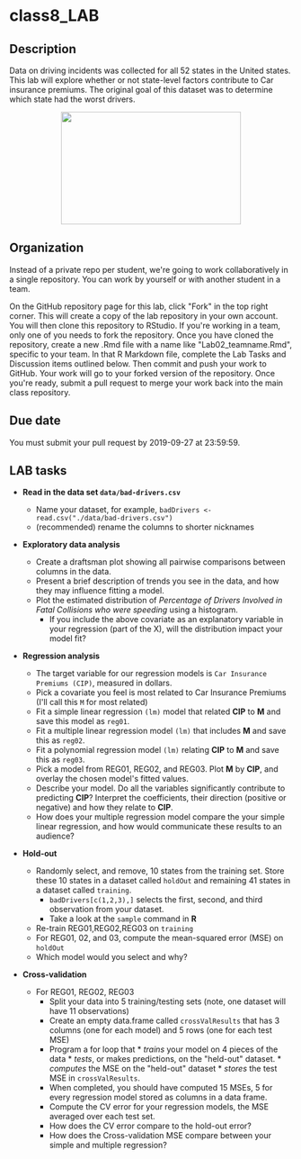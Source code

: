 # class8_LAB


## Description

Data on driving incidents was collected for all 52 states in the United states.
This lab will explore whether or not state-level factors contribute to Car insurance premiums.
The original goal of this dataset was to determine which state had the worst drivers.

<p align="center">
  <img width="320" height="200" src="https://github.com/mhc-stat340-f2019-sec02/class8_LAB/blob/master/featured.jpeg">
</p>

## Organization
Instead of a private repo per student, we're going to work collaboratively in a single repository.
You can work by yourself or with another student in a team.

On the GitHub repository page for this lab, click "Fork" in the top right corner. This will create a copy of the lab repository in your own account. You will then clone this repository to RStudio. If you're working in a team, only one of you needs to fork the repository. Once you have cloned the repository, create a new .Rmd file with a name like "Lab02_teamname.Rmd", specific to your team. In that R Markdown file, complete the Lab Tasks and Discussion items outlined below. Then commit and push your work to GitHub. Your work will go to your forked version of the repository. Once you're ready, submit a pull request to merge your work back into the main class repository.

## Due date

You must submit your pull request by 2019-09-27 at 23:59:59.

## LAB tasks

* **Read in the data set `data/bad-drivers.csv`**
  * Name your dataset, for example, `badDrivers <- read.csv("./data/bad-drivers.csv")`
  * (recommended) rename the columns to shorter nicknames
* **Exploratory data analysis**
  * Create a draftsman plot showing all pairwise comparisons between columns in the data.
  * Present a brief description of trends you see in the data, and how they may influence fitting a model.
  * Plot the estimated distribution of _Percentage of Drivers Involved in Fatal Collisions who were speeding_ using a histogram.
	  * If you include the above covariate as an explanatory variable in your regression (part of the X), will the distribution impact your model fit?
* **Regression analysis**
  * The target variable for our regression models is `Car Insurance Premiums (CIP)`, measured in dollars.
  * Pick a covariate you feel is most related to Car Insurance Premiums (I'll call this `M` for most related)
  * Fit a simple linear regression `(lm)` model that related **CIP** to **M** and save this model as `reg01`. 
  * Fit a multiple linear regression model `(lm)` that includes **M** and save this as `reg02`.
  * Fit a polynomial regression model `(lm)` relating **CIP** to **M** and save this as `reg03`.
  * Pick a model from REG01, REG02, and REG03. Plot **M** by **CIP**, and overlay the chosen model's fitted values.
  * Describe your model. Do all the variables significantly contribute to predicting **CIP**? Interpret the coefficients, their direction (positive or negative) and how they relate to **CIP**.
  * How does your multiple regression model compare the your simple linear regression, and how would communicate these results to an audience?  
  
* **Hold-out**
  * Randomly select, and remove, 10 states from the training set. Store these 10 states in a dataset called `holdOut` and remaining 41 states in a dataset called `training`.
     * `badDrivers[c(1,2,3),]` selects the first, second, and third observation from your dataset.
     *  Take a look at the `sample` command in **R**
  * Re-train REG01,REG02,REG03 on `training`
  * For REG01, 02, and 03, compute the mean-squared error (MSE) on `holdOut`
  * Which model would you select and why?
  
* **Cross-validation**
  * For REG01, REG02, REG03
    * Split your data into 5 training/testing sets (note, one dataset will have 11 observations)
	* Create an empty data.frame called `crossValResults` that has 3 columns (one for each model) and 5 rows (one for each test MSE)
    * Program a for loop that
	      * *trains* your model on 4 pieces of the data
		  * *tests*, or makes predictions, on the "held-out" dataset. 
		  * *computes* the MSE on the "held-out" dataset
		  * *stores* the test MSE in `crossValResults`. 
    * When completed, you should have computed 15 MSEs, 5 for every regression model stored as columns in a data frame.
    * Compute the CV error for your regression models, the MSE averaged over each test set.
	* How does the CV error compare to the hold-out error?
	* How does the Cross-validation MSE compare between your simple and multiple regression?
  
<!-- ## Brief Report -->

<!-- * Paragraph 1: Describe the dataset -->
<!-- * Paragraph 2: Describe the models you'll use to make predictions. -->
<!-- * Paragraph 3: Summarize the methods you'll use to decide which model is best. Make sure to define and describe the test metric (MSE) -->
<!-- * Paragraph 4:  -->







  
